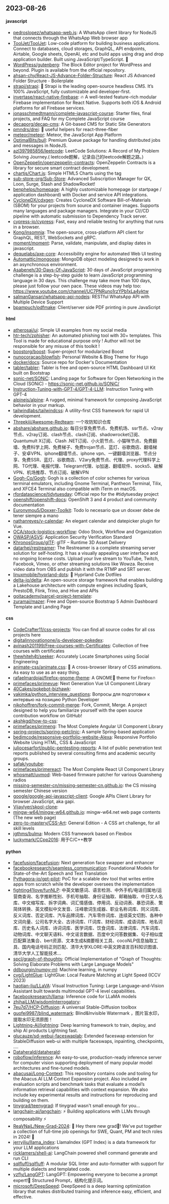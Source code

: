 ## 2023-08-26

#### javascript
* [pedroslopez/whatsapp-web.js](https://github.com/pedroslopez/whatsapp-web.js): A WhatsApp client library for NodeJS that connects through the WhatsApp Web browser app
* [ToolJet/ToolJet](https://github.com/ToolJet/ToolJet): Low-code platform for building business applications. Connect to databases, cloud storages, GraphQL, API endpoints, Airtable, Google sheets, OpenAI, etc and build apps using drag and drop application builder. Built using JavaScript/TypeScript. 🚀
* [WordPress/gutenberg](https://github.com/WordPress/gutenberg): The Block Editor project for WordPress and beyond. Plugin is available from the official repository.
* [ahsan-chy/React-JS-Advance-Folder-Structure](https://github.com/ahsan-chy/React-JS-Advance-Folder-Structure): React JS Advanced Folder Structure - Boilerplate
* [strapi/strapi](https://github.com/strapi/strapi): 🚀 Strapi is the leading open-source headless CMS. It’s 100% JavaScript, fully customizable and developer-first.
* [invertase/react-native-firebase](https://github.com/invertase/react-native-firebase): 🔥 A well-tested feature-rich modular Firebase implementation for React Native. Supports both iOS & Android platforms for all Firebase services.
* [jonasschmedtmann/complete-javascript-course](https://github.com/jonasschmedtmann/complete-javascript-course): Starter files, final projects, and FAQ for my Complete JavaScript course
* [decaporg/decap-cms](https://github.com/decaporg/decap-cms): A Git-based CMS for Static Site Generators
* [pmndrs/drei](https://github.com/pmndrs/drei): 🥉 useful helpers for react-three-fiber
* [meteor/meteor](https://github.com/meteor/meteor): Meteor, the JavaScript App Platform
* [OptimalBits/bull](https://github.com/OptimalBits/bull): Premium Queue package for handling distributed jobs and messages in NodeJS.
* [azl397985856/leetcode](https://github.com/azl397985856/leetcode): LeetCode Solutions: A Record of My Problem Solving Journey.( leetcode题解，记录自己的leetcode解题之路。)
* [OpenZeppelin/openzeppelin-contracts](https://github.com/OpenZeppelin/openzeppelin-contracts): OpenZeppelin Contracts is a library for secure smart contract development.
* [chartjs/Chart.js](https://github.com/chartjs/Chart.js): Simple HTML5 Charts using the <canvas> tag
* [sub-store-org/Sub-Store](https://github.com/sub-store-org/Sub-Store): Advanced Subscription Manager for QX, Loon, Surge, Stash and ShadowRocket!
* [benphelps/homepage](https://github.com/benphelps/homepage): A highly customizable homepage (or startpage / application dashboard) with Docker and service API integrations.
* [CycloneDX/cdxgen](https://github.com/CycloneDX/cdxgen): Creates CycloneDX Software Bill-of-Materials (SBOM) for your projects from source and container images. Supports many languages and package managers. Integrate in your CI//CD pipeline with automatic submission to Dependency Track server.
* [cypress-io/cypress](https://github.com/cypress-io/cypress): Fast, easy and reliable testing for anything that runs in a browser.
* [Kong/insomnia](https://github.com/Kong/insomnia): The open-source, cross-platform API client for GraphQL, REST, WebSockets and gRPC.
* [moment/moment](https://github.com/moment/moment): Parse, validate, manipulate, and display dates in javascript.
* [dequelabs/axe-core](https://github.com/dequelabs/axe-core): Accessibility engine for automated Web UI testing
* [Automattic/mongoose](https://github.com/Automattic/mongoose): MongoDB object modeling designed to work in an asynchronous environment.
* [Asabeneh/30-Days-Of-JavaScript](https://github.com/Asabeneh/30-Days-Of-JavaScript): 30 days of JavaScript programming challenge is a step-by-step guide to learn JavaScript programming language in 30 days. This challenge may take more than 100 days, please just follow your own pace. These videos may help too: https://www.youtube.com/channel/UC7PNRuno1rzYPb1xLa4yktw
* [salman0ansari/whatsapp-api-nodejs](https://github.com/salman0ansari/whatsapp-api-nodejs): RESTful WhatsApp API with Multiple Device Support
* [bpampuch/pdfmake](https://github.com/bpampuch/pdfmake): Client/server side PDF printing in pure JavaScript

#### html
* [atherosai/ui](https://github.com/atherosai/ui): Simple UI examples from my social media
* [htr-tech/zphisher](https://github.com/htr-tech/zphisher): An automated phishing tool with 30+ templates. This Tool is made for educational purpose only ! Author will not be responsible for any misuse of this toolkit !
* [boostorg/boost](https://github.com/boostorg/boost): Super-project for modularized Boost
* [nunocoracao/blowfish](https://github.com/nunocoracao/blowfish): Personal Website & Blog Theme for Hugo
* [docker/docs](https://github.com/docker/docs): Source repo for Docker's Documentation
* [tabler/tabler](https://github.com/tabler/tabler): Tabler is free and open-source HTML Dashboard UI Kit built on Bootstrap
* [sonic-net/SONiC](https://github.com/sonic-net/SONiC): Landing page for Software for Open Networking in the Cloud (SONiC) - https://sonic-net.github.io/SONiC/
* [Instruction-Tuning-with-GPT-4/GPT-4-LLM](https://github.com/Instruction-Tuning-with-GPT-4/GPT-4-LLM): Instruction Tuning with GPT-4
* [alpinejs/alpine](https://github.com/alpinejs/alpine): A rugged, minimal framework for composing JavaScript behavior in your markup.
* [tailwindlabs/tailwindcss](https://github.com/tailwindlabs/tailwindcss): A utility-first CSS framework for rapid UI development.
* [Threekiii/Awesome-Redteam](https://github.com/Threekiii/Awesome-Redteam): 一个攻防知识仓库
* [abshare/abshare.github.io](https://github.com/abshare/abshare.github.io): 每日分享免费节点、免费机场、ssr节点、v2ray节点、v2ray订阅、clash节点、clash订阅、shadowrocket订阅、Quantumult X订阅、Clash .NET订阅、小火箭节点、小猫咪节点、免费翻墙、免费科学上网、免费梯子、免费trojan节点、蓝灯、谷歌商店、翻墙梯子、安卓VPN、iphone翻墙节点、iphone vpn、一键翻墙浏览器、节点分享、免费SSR、蓝灯、谷歌商店、V2ary免费节点、代理、proxy代理科学上网、TG代理、电报代理、Telegram代理、ip加速、翻墙软件、socks5、破解VPN、机场推荐、节点订阅、破解VPN
* [Gogh-Co/Gogh](https://github.com/Gogh-Co/Gogh): Gogh is a collection of color schemes for various terminal emulators, including Gnome Terminal, Pantheon Terminal, Tilix, and XFCE4 Terminal also compatible with iTerm on macOS.
* [rfordatascience/tidytuesday](https://github.com/rfordatascience/tidytuesday): Official repo for the #tidytuesday project
* [openshift/openshift-docs](https://github.com/openshift/openshift-docs): OpenShift 3 and 4 product and community documentation
* [Euronymou5/Doxxer-Toolkit](https://github.com/Euronymou5/Doxxer-Toolkit): Todo lo necesario que un doxxer debe de tener siempre a mano
* [nathanreyes/v-calendar](https://github.com/nathanreyes/v-calendar): An elegant calendar and datepicker plugin for Vue.
* [OCA/stock-logistics-workflow](https://github.com/OCA/stock-logistics-workflow): Odoo Stock, Workflow and Organization
* [OWASP/ASVS](https://github.com/OWASP/ASVS): Application Security Verification Standard
* [KhronosGroup/glTF](https://github.com/KhronosGroup/glTF): glTF – Runtime 3D Asset Delivery
* [datarhei/restreamer](https://github.com/datarhei/restreamer): The Restreamer is a complete streaming server solution for self-hosting. It has a visually appealing user interface and no ongoing license costs. Upload your live stream to YouTube, Twitch, Facebook, Vimeo, or other streaming solutions like Wowza. Receive video data from OBS and publish it with the RTMP and SRT server.
* [linuxmobile/hyprland-dots](https://github.com/linuxmobile/hyprland-dots): 🦄 Hyprland Cute Dotfiles
* [delta-io/delta](https://github.com/delta-io/delta): An open-source storage framework that enables building a Lakehouse architecture with compute engines including Spark, PrestoDB, Flink, Trino, and Hive and APIs
* [goitacademy/parcel-project-template](https://github.com/goitacademy/parcel-project-template): 
* [zuramai/mazer](https://github.com/zuramai/mazer): Free and Open-source Bootstrap 5 Admin Dashboard Template and Landing Page

#### css
* [CodeCrafter11/css-projects](https://github.com/CodeCrafter11/css-projects): You can find all source codes for all css projects here
* [digitalinnovationone/js-developer-pokedex](https://github.com/digitalinnovationone/js-developer-pokedex): 
* [avinash201199/Free-courses-with-Certificates](https://github.com/avinash201199/Free-courses-with-Certificates): Collection of free courses with certificates
* [thewhiteh4t/seeker](https://github.com/thewhiteh4t/seeker): Accurately Locate Smartphones using Social Engineering
* [animate-css/animate.css](https://github.com/animate-css/animate.css): 🍿 A cross-browser library of CSS animations. As easy to use as an easy thing.
* [rafaelmardojai/firefox-gnome-theme](https://github.com/rafaelmardojai/firefox-gnome-theme): A GNOME👣 theme for Firefox🔥
* [primefaces/primevue](https://github.com/primefaces/primevue): Next Generation Vue UI Component Library
* [40Cakes/pokebot-bizhawk](https://github.com/40Cakes/pokebot-bizhawk): 
* [yakimka/python_interview_questions](https://github.com/yakimka/python_interview_questions): Вопросы для подготовки к интервью на позицию Python Developer
* [nikohoffren/fork-commit-merge](https://github.com/nikohoffren/fork-commit-merge): Fork, Commit, Merge. A project designed to help you familiarize yourself with the open source contribution workflow on GitHub!
* [akshkgd/how-to-css](https://github.com/akshkgd/how-to-css): 
* [primefaces/primeng](https://github.com/primefaces/primeng): The Most Complete Angular UI Component Library
* [spring-projects/spring-petclinic](https://github.com/spring-projects/spring-petclinic): A sample Spring-based application
* [bedimcode/responsive-portfolio-website-Alexa](https://github.com/bedimcode/responsive-portfolio-website-Alexa): Responsive Portfolio Website Using HTML, CSS & JavaScript
* [juliocesarfort/public-pentesting-reports](https://github.com/juliocesarfort/public-pentesting-reports): A list of public penetration test reports published by several consulting firms and academic security groups.
* [safak/youtube](https://github.com/safak/youtube): 
* [primefaces/primereact](https://github.com/primefaces/primereact): The Most Complete React UI Component Library
* [whosmatt/uvmod](https://github.com/whosmatt/uvmod): Web-based firmware patcher for various Quansheng radios
* [missing-semester-cn/missing-semester-cn.github.io](https://github.com/missing-semester-cn/missing-semester-cn.github.io): the CS missing semester Chinese version
* [google/google-api-javascript-client](https://github.com/google/google-api-javascript-client): Google APIs Client Library for browser JavaScript, aka gapi.
* [VijayIyer/skool-clone](https://github.com/VijayIyer/skool-clone): 
* [mingw-w64/mingw-w64.github.io](https://github.com/mingw-w64/mingw-w64.github.io): mingw-w64.net web page contents (The new web page)
* [zero-to-mastery/CSS-Art](https://github.com/zero-to-mastery/CSS-Art): General Edition - A CSS art challenge, for all skill levels
* [jgthms/bulma](https://github.com/jgthms/bulma): Modern CSS framework based on Flexbox
* [luckymark/CCpp2016](https://github.com/luckymark/CCpp2016): 用于C/C++教学

#### python
* [facefusion/facefusion](https://github.com/facefusion/facefusion): Next generation face swapper and enhancer
* [facebookresearch/seamless_communication](https://github.com/facebookresearch/seamless_communication): Foundational Models for State-of-the-Art Speech and Text Translation
* [Pythagora-io/gpt-pilot](https://github.com/Pythagora-io/gpt-pilot): PoC for a scalable dev tool that writes entire apps from scratch while the developer oversees the implementation
* [fighting41love/funNLP](https://github.com/fighting41love/funNLP): 中英文敏感词、语言检测、中外手机/电话归属地/运营商查询、名字推断性别、手机号抽取、身份证抽取、邮箱抽取、中日文人名库、中文缩写库、拆字词典、词汇情感值、停用词、反动词表、暴恐词表、繁简体转换、英文模拟中文发音、汪峰歌词生成器、职业名称词库、同义词库、反义词库、否定词库、汽车品牌词库、汽车零件词库、连续英文切割、各种中文词向量、公司名字大全、古诗词库、IT词库、财经词库、成语词库、地名词库、历史名人词库、诗词词库、医学词库、饮食词库、法律词库、汽车词库、动物词库、中文聊天语料、中文谣言数据、百度中文问答数据集、句子相似度匹配算法集合、bert资源、文本生成&摘要相关工具、cocoNLP信息抽取工具、国内电话号码正则匹配、清华大学XLORE:中英文跨语言百科知识图谱、清华大学人工智能技术…
* [spcl/graph-of-thoughts](https://github.com/spcl/graph-of-thoughts): Official Implementation of "Graph of Thoughts: Solving Elaborate Problems with Large Language Models"
* [ddbourgin/numpy-ml](https://github.com/ddbourgin/numpy-ml): Machine learning, in numpy
* [cvg/LightGlue](https://github.com/cvg/LightGlue): LightGlue: Local Feature Matching at Light Speed (ICCV 2023)
* [haotian-liu/LLaVA](https://github.com/haotian-liu/LLaVA): Visual Instruction Tuning: Large Language-and-Vision Assistant built towards multimodal GPT-4 level capabilities.
* [facebookresearch/llama](https://github.com/facebookresearch/llama): Inference code for LLaMA models
* [zhihaiLLM/wisdomInterrogatory](https://github.com/zhihaiLLM/wisdomInterrogatory): 
* [7eu7d7/HCP-Diffusion](https://github.com/7eu7d7/HCP-Diffusion): A universal Stable-Diffusion toolbox
* [guofei9987/blind_watermark](https://github.com/guofei9987/blind_watermark): Blind&Invisible Watermark ，图片盲水印，提取水印无须原图！
* [Lightning-AI/lightning](https://github.com/Lightning-AI/lightning): Deep learning framework to train, deploy, and ship AI products Lightning fast.
* [glucauze/sd-webui-faceswaplab](https://github.com/glucauze/sd-webui-faceswaplab): Extended faceswap extension for StableDiffusion web-ui with multiple faceswaps, inpainting, checkpoints, ....
* [Dataherald/dataherald](https://github.com/Dataherald/dataherald): 
* [roboflow/inference](https://github.com/roboflow/inference): An easy-to-use, production-ready inference server for computer vision supporting deployment of many popular model architectures and fine-tuned models.
* [abacusai/Long-Context](https://github.com/abacusai/Long-Context): This repository contains code and tooling for the Abacus.AI LLM Context Expansion project. Also included are evaluation scripts and benchmark tasks that evaluate a model’s information retrieval capabilities with context expansion. We also include key experimental results and instructions for reproducing and building on them.
* [tinygrad/teenygrad](https://github.com/tinygrad/teenygrad): If tinygrad wasn't small enough for you...
* [langchain-ai/langchain](https://github.com/langchain-ai/langchain): ⚡ Building applications with LLMs through composability ⚡
* [ReaVNaiL/New-Grad-2024](https://github.com/ReaVNaiL/New-Grad-2024): 👋 Hey there new grad🎉! We've put together a collection of full-time job openings for SWE, Quant, PM and tech roles in 2024! 🚀
* [jerryjliu/llama_index](https://github.com/jerryjliu/llama_index): LlamaIndex (GPT Index) is a data framework for your LLM applications
* [ricklamers/shell-ai](https://github.com/ricklamers/shell-ai): LangChain powered shell command generate and run CLI
* [sqlfluff/sqlfluff](https://github.com/sqlfluff/sqlfluff): A modular SQL linter and auto-formatter with support for multiple dialects and templated code.
* [yzfly/LangGPT](https://github.com/yzfly/LangGPT): LangGPT: Empowering everyone to become a prompt expert!🚀 Structured Prompt，结构化提示词。
* [microsoft/DeepSpeed](https://github.com/microsoft/DeepSpeed): DeepSpeed is a deep learning optimization library that makes distributed training and inference easy, efficient, and effective.
